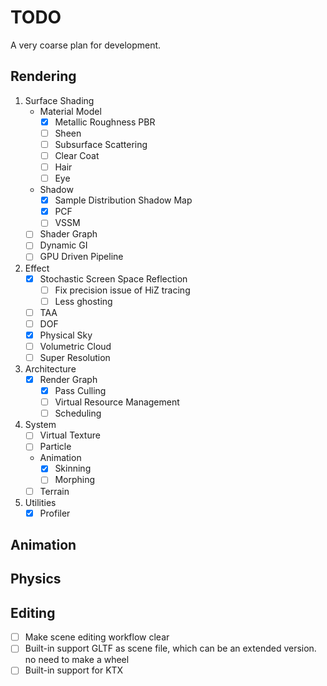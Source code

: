 # TODO

A very coarse plan for development.

## Rendering

1. Surface Shading
    + Material Model
        + [x] Metallic Roughness PBR
        + [ ] Sheen
        + [ ] Subsurface Scattering
        + [ ] Clear Coat
        + [ ] Hair
        + [ ] Eye
    + Shadow
        + [x] Sample Distribution Shadow Map
        + [x] PCF
        + [ ] VSSM
    + [ ] Shader Graph
    + [ ] Dynamic GI
    + [ ] GPU Driven Pipeline
2. Effect
    + [x] Stochastic Screen Space Reflection
        + [ ] Fix precision issue of HiZ tracing
        + [ ] Less ghosting
    + [ ] TAA
    + [ ] DOF
    + [x] Physical Sky
    + [ ] Volumetric Cloud
    + [ ] Super Resolution
3. Architecture
    + [x] Render Graph
        + [x] Pass Culling
        + [ ] Virtual Resource Management
        + [ ] Scheduling
4. System
    + [ ] Virtual Texture
    + [ ] Particle
    + Animation
        + [x] Skinning
        + [ ] Morphing
    + [ ] Terrain
5. Utilities
    + [x] Profiler

## Animation

## Physics

## Editing

+ [ ] Make scene editing workflow clear
+ [ ] Built-in support GLTF as scene file, which can be an extended version. no need to make a wheel
+ [ ] Built-in support for KTX
